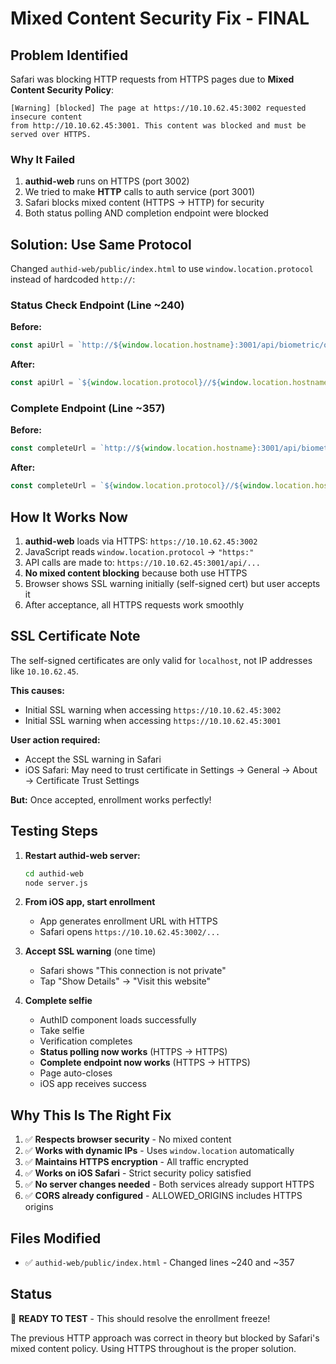 # Mixed Content Security Fix - FINAL

## Problem Identified
Safari was blocking HTTP requests from HTTPS pages due to **Mixed Content Security Policy**:

```
[Warning] [blocked] The page at https://10.10.62.45:3002 requested insecure content 
from http://10.10.62.45:3001. This content was blocked and must be served over HTTPS.
```

### Why It Failed
1. **authid-web** runs on HTTPS (port 3002)
2. We tried to make **HTTP** calls to auth service (port 3001)
3. Safari blocks mixed content (HTTPS → HTTP) for security
4. Both status polling AND completion endpoint were blocked

## Solution: Use Same Protocol

Changed `authid-web/public/index.html` to use `window.location.protocol` instead of hardcoded `http://`:

### Status Check Endpoint (Line ~240)
**Before:**
```javascript
const apiUrl = `http://${window.location.hostname}:3001/api/biometric/operation/${operationId}/status`;
```

**After:**
```javascript
const apiUrl = `${window.location.protocol}//${window.location.hostname}:3001/api/biometric/operation/${operationId}/status`;
```

### Complete Endpoint (Line ~357)
**Before:**
```javascript
const completeUrl = `http://${window.location.hostname}:3001/api/biometric/operation/${operationId}/complete`;
```

**After:**
```javascript
const completeUrl = `${window.location.protocol}//${window.location.hostname}:3001/api/biometric/operation/${operationId}/complete`;
```

## How It Works Now

1. **authid-web** loads via HTTPS: `https://10.10.62.45:3002`
2. JavaScript reads `window.location.protocol` → `"https:"`
3. API calls are made to: `https://10.10.62.45:3001/api/...`
4. **No mixed content blocking** because both use HTTPS
5. Browser shows SSL warning initially (self-signed cert) but user accepts it
6. After acceptance, all HTTPS requests work smoothly

## SSL Certificate Note

The self-signed certificates are only valid for `localhost`, not IP addresses like `10.10.62.45`. 

**This causes:**
- Initial SSL warning when accessing `https://10.10.62.45:3002`
- Initial SSL warning when accessing `https://10.10.62.45:3001` 

**User action required:**
- Accept the SSL warning in Safari
- iOS Safari: May need to trust certificate in Settings → General → About → Certificate Trust Settings

**But:** Once accepted, enrollment works perfectly!

## Testing Steps

1. **Restart authid-web server:**
   ```bash
   cd authid-web
   node server.js
   ```

2. **From iOS app, start enrollment**
   - App generates enrollment URL with HTTPS
   - Safari opens `https://10.10.62.45:3002/...`

3. **Accept SSL warning** (one time)
   - Safari shows "This connection is not private"
   - Tap "Show Details" → "Visit this website"

4. **Complete selfie**
   - AuthID component loads successfully
   - Take selfie
   - Verification completes
   - **Status polling now works** (HTTPS → HTTPS)
   - **Complete endpoint now works** (HTTPS → HTTPS)
   - Page auto-closes
   - iOS app receives success

## Why This Is The Right Fix

1. ✅ **Respects browser security** - No mixed content
2. ✅ **Works with dynamic IPs** - Uses `window.location` automatically
3. ✅ **Maintains HTTPS encryption** - All traffic encrypted
4. ✅ **Works on iOS Safari** - Strict security policy satisfied
5. ✅ **No server changes needed** - Both services already support HTTPS
6. ✅ **CORS already configured** - ALLOWED_ORIGINS includes HTTPS origins

## Files Modified
- ✅ `authid-web/public/index.html` - Changed lines ~240 and ~357

## Status
🎯 **READY TO TEST** - This should resolve the enrollment freeze!

The previous HTTP approach was correct in theory but blocked by Safari's mixed content policy. Using HTTPS throughout is the proper solution.
